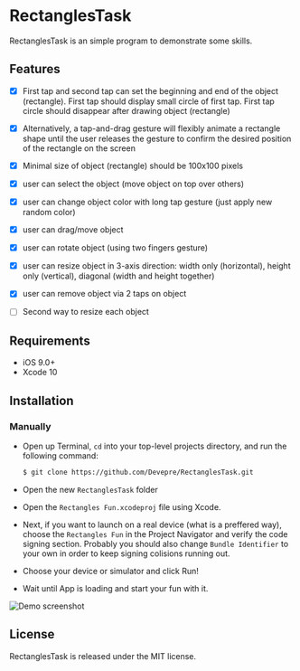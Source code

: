 # RectanglesTask
RectanglesTask is an simple program to demonstrate some skills.

## Features

- [x] First tap and second tap can set the beginning and end of the object (rectangle). First tap should display small circle of first tap. First tap circle should disappear after drawing object (rectangle)
- [x] Alternatively, a tap-and-drag gesture will flexibly animate a rectangle shape until the user releases the gesture to confirm the desired position of the rectangle on the screen
- [x] Minimal size of object (rectangle) should be 100x100 pixels
- [x] user can select the object (move object on top over others)
- [x] user can change object color with long tap gesture (just apply new random color)
- [x] user can drag/move object
- [x] user can rotate object (using two fingers gesture)
- [x] user can resize object in 3-axis direction: width only (horizontal), height only (vertical), diagonal (width and height together)
- [x] user can remove object via 2 taps on object
- [ ] Second way to resize each object


## Requirements

- iOS 9.0+
- Xcode 10

## Installation
### Manually

- Open up Terminal, `cd` into your top-level projects directory, and run the following command:

  ```bash
  $ git clone https://github.com/Devepre/RectanglesTask.git
  ```

- Open the new `RectanglesTask` folder
- Open the `Rectangles Fun.xcodeproj` file using Xcode.
- Next, if you want to launch on a real device (what is a preffered way), choose the `Rectangles Fun` in the Project Navigator and verify the code signing section. Probably you should also change `Bundle Identifier` to your own in order to keep signing colisions running out.
- Choose your device or simulator and click Run!
- Wait until App is loading and start your fun with it.

![Demo screenshot](http://i.piccy.info/i9/04af9a38de1595036ce9eef047ae5771/1534786037/34254/1264603/IMG_0404.jpg)

## License

RectanglesTask is released under the MIT license.
